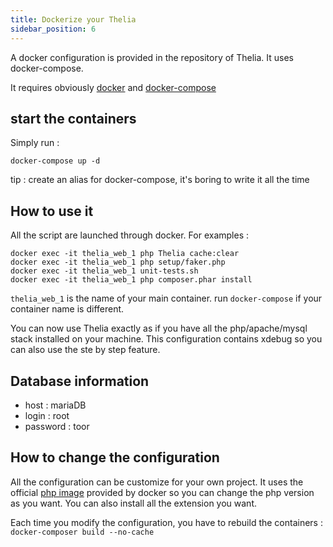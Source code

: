```yaml
---
title: Dockerize your Thelia
sidebar_position: 6
---
```


A docker configuration is provided in the repository of Thelia. It uses docker-compose. 

It requires obviously [docker](https://docker.com/) and [docker-compose](http://docs.docker.com/compose/)

## start the containers

Simply run : 

```
docker-compose up -d
```

tip : create an alias for docker-compose, it's boring to write it all the time

## How to use it

All the script are launched through docker. For examples : 

```
docker exec -it thelia_web_1 php Thelia cache:clear
docker exec -it thelia_web_1 php setup/faker.php
docker exec -it thelia_web_1 unit-tests.sh
docker exec -it thelia_web_1 php composer.phar install
```

```thelia_web_1``` is the name of your main container. run ```docker-compose``` if your container name is different.

You can now use Thelia exactly as if you have all the php/apache/mysql stack installed on your machine. This configuration contains xdebug so you can also use the ste by step feature.

## Database information

* host : mariaDB
* login : root
* password : toor


## How to change the configuration

All the configuration can be customize for your own project. It uses the official [php image](https://hub.docker.com/_/php/) provided by docker so you can change the php version as you want.
You can also install all the extension you want.

Each time you modify the configuration, you have to rebuild the containers : ```docker-composer build --no-cache```
